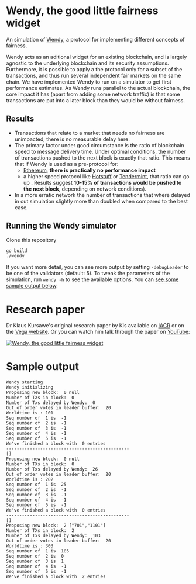 # Wendy, the good little fairness widget

An simulation of [Wendy](https://eprint.iacr.org/2020/885), a protocol for implementing different concepts of fairness. 

Wendy acts as an aditional widget for an existing blockchain, and is largely agnostic to the underlying blockchain and its security assumptions. Furthermore, it is possible to apply a the protocol only for a subset of the transactions, and thus run several independent fair markets on the same chain. We have implemented Wendy to run on a simulator to get first performance estimates. As Wendy runs parallel to the actual blockchain, the core impact it has (apart from adding some network traffic) is that some transactions are put into a later block than they would be without fairness.

## Results
- Transactions that relate to a market that needs no fairness are unimpacted; there is no measurable delay here.
- The primary factor under good circumstance is the ratio of blockchain speed to message delivery time. Under optimal conditions, the number of transactions pushed to the next block is exactly that ratio. This means that if Wendy is used as a pre-protocol for:
  - [Ethereum](https://github.com/ethereum/go-ethereum), __there is practically no performance impact__
  - a higher speed protocol like [Hotstuff](https://github.com/hot-stuff/libhotstuff) or [Tendermint](https://github.com/tendermint/tendermint), that ratio can go up . Results suggest __10-15% of transactions would be pushed to the next block__, depending on network conditions).
- In a more erratic network the number of transactions that where delayed in out simulation slightly more than doubled when compared to the best case.

## Running the Wendy simulator
Clone this repository
```bash
go build
./wendy
```
If you want more detail, you can see more output by setting ```-debugLeader``` to be one of the validators (default: 5). To tweak the parameters of the simulation, run `wendy -h` to see the available options. You can [see some sample output below](#sample-output).

# Research paper
Dr Klaus Kursawe's original research paper by Kis available on [IACR](https://eprint.iacr.org/2020/885) or on the [Vega website](https://vega.xyz/background#published-papers). Or you can watch him talk through the paper on [YouTube](https://www.youtube.com/watch?v=tU3CYpT5-qM):

[![Wendy, the good little fairness widget](https://img.youtube.com/vi/tU3CYpT5-qM/0.jpg)](https://www.youtube.com/watch?v=tU3CYpT5-qM)


# Sample output
```
Wendy starting
Wendy initializing
Proposing new block:  0 null
Number of TXs in block:  0
Number of Txs delayed by Wendy:  0
Out of order votes in leader buffer:  20
Worldtime is : 101
Seq number of  1 is  -1
Seq number of  2 is  -1
Seq number of  3 is  -1
Seq number of  4 is  -1
Seq number of  5 is  -1
We've finished a block with  0 entries
-----------------------------------------------
[]
Proposing new block:  0 null
Number of TXs in block:  0
Number of Txs delayed by Wendy:  26
Out of order votes in leader buffer:  20
Worldtime is : 202
Seq number of  1 is  25
Seq number of  2 is  -1
Seq number of  3 is  -1
Seq number of  4 is  -1
Seq number of  5 is  -1
We've finished a block with  0 entries
-----------------------------------------------
[]
Proposing new block:  2 ["701","1101"]
Number of TXs in block:  2
Number of Txs delayed by Wendy:  103
Out of order votes in leader buffer:  20
Worldtime is : 303
Seq number of  1 is  105
Seq number of  2 is  0
Seq number of  3 is  1
Seq number of  4 is  -1
Seq number of  5 is  -1
We've finished a block with  2 entries
```
